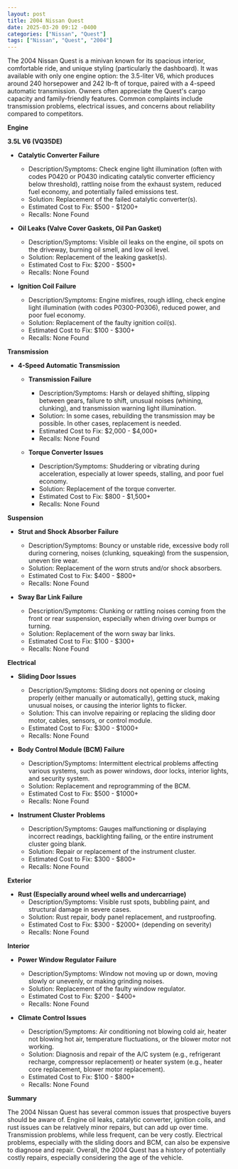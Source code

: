 ```yaml
---
layout: post
title: 2004 Nissan Quest
date: 2025-03-20 09:12 -0400
categories: ["Nissan", "Quest"]
tags: ["Nissan", "Quest", "2004"]
---
```

The 2004 Nissan Quest is a minivan known for its spacious interior, comfortable ride, and unique styling (particularly the dashboard). It was available with only one engine option: the 3.5-liter V6, which produces around 240 horsepower and 242 lb-ft of torque, paired with a 4-speed automatic transmission. Owners often appreciate the Quest's cargo capacity and family-friendly features. Common complaints include transmission problems, electrical issues, and concerns about reliability compared to competitors.

**Engine**

**3.5L V6 (VQ35DE)**

* **Catalytic Converter Failure**
    * Description/Symptoms: Check engine light illumination (often with codes P0420 or P0430 indicating catalytic converter efficiency below threshold), rattling noise from the exhaust system, reduced fuel economy, and potentially failed emissions test.
    * Solution: Replacement of the failed catalytic converter(s).
    * Estimated Cost to Fix: $500 - $1200+
    * Recalls: None Found

* **Oil Leaks (Valve Cover Gaskets, Oil Pan Gasket)**
    * Description/Symptoms: Visible oil leaks on the engine, oil spots on the driveway, burning oil smell, and low oil level.
    * Solution: Replacement of the leaking gasket(s).
    * Estimated Cost to Fix: $200 - $500+
    * Recalls: None Found

* **Ignition Coil Failure**
    * Description/Symptoms: Engine misfires, rough idling, check engine light illumination (with codes P0300-P0306), reduced power, and poor fuel economy.
    * Solution: Replacement of the faulty ignition coil(s).
    * Estimated Cost to Fix: $100 - $300+
    * Recalls: None Found

**Transmission**

* **4-Speed Automatic Transmission**

    * **Transmission Failure**
        * Description/Symptoms: Harsh or delayed shifting, slipping between gears, failure to shift, unusual noises (whining, clunking), and transmission warning light illumination.
        * Solution: In some cases, rebuilding the transmission may be possible. In other cases, replacement is needed.
        * Estimated Cost to Fix: $2,000 - $4,000+
        * Recalls: None Found

    * **Torque Converter Issues**
        * Description/Symptoms: Shuddering or vibrating during acceleration, especially at lower speeds, stalling, and poor fuel economy.
        * Solution: Replacement of the torque converter.
        * Estimated Cost to Fix: $800 - $1,500+
        * Recalls: None Found

**Suspension**

* **Strut and Shock Absorber Failure**
    * Description/Symptoms: Bouncy or unstable ride, excessive body roll during cornering, noises (clunking, squeaking) from the suspension, uneven tire wear.
    * Solution: Replacement of the worn struts and/or shock absorbers.
    * Estimated Cost to Fix: $400 - $800+
    * Recalls: None Found

* **Sway Bar Link Failure**
    * Description/Symptoms: Clunking or rattling noises coming from the front or rear suspension, especially when driving over bumps or turning.
    * Solution: Replacement of the worn sway bar links.
    * Estimated Cost to Fix: $100 - $300+
    * Recalls: None Found

**Electrical**

* **Sliding Door Issues**
    * Description/Symptoms: Sliding doors not opening or closing properly (either manually or automatically), getting stuck, making unusual noises, or causing the interior lights to flicker.
    * Solution: This can involve repairing or replacing the sliding door motor, cables, sensors, or control module.
    * Estimated Cost to Fix: $300 - $1000+
    * Recalls: None Found

* **Body Control Module (BCM) Failure**
    * Description/Symptoms: Intermittent electrical problems affecting various systems, such as power windows, door locks, interior lights, and security system.
    * Solution: Replacement and reprogramming of the BCM.
    * Estimated Cost to Fix: $500 - $1000+
    * Recalls: None Found

* **Instrument Cluster Problems**
    * Description/Symptoms: Gauges malfunctioning or displaying incorrect readings, backlighting failing, or the entire instrument cluster going blank.
    * Solution: Repair or replacement of the instrument cluster.
    * Estimated Cost to Fix: $300 - $800+
    * Recalls: None Found

**Exterior**

* **Rust (Especially around wheel wells and undercarriage)**
    * Description/Symptoms: Visible rust spots, bubbling paint, and structural damage in severe cases.
    * Solution: Rust repair, body panel replacement, and rustproofing.
    * Estimated Cost to Fix: $300 - $2000+ (depending on severity)
    * Recalls: None Found

**Interior**

* **Power Window Regulator Failure**
    * Description/Symptoms: Window not moving up or down, moving slowly or unevenly, or making grinding noises.
    * Solution: Replacement of the faulty window regulator.
    * Estimated Cost to Fix: $200 - $400+
    * Recalls: None Found

* **Climate Control Issues**
    * Description/Symptoms: Air conditioning not blowing cold air, heater not blowing hot air, temperature fluctuations, or the blower motor not working.
    * Solution: Diagnosis and repair of the A/C system (e.g., refrigerant recharge, compressor replacement) or heater system (e.g., heater core replacement, blower motor replacement).
    * Estimated Cost to Fix: $100 - $800+
    * Recalls: None Found

**Summary**

The 2004 Nissan Quest has several common issues that prospective buyers should be aware of. Engine oil leaks, catalytic converter, ignition coils, and rust issues can be relatively minor repairs, but can add up over time. Transmission problems, while less frequent, can be very costly. Electrical problems, especially with the sliding doors and BCM, can also be expensive to diagnose and repair. Overall, the 2004 Quest has a history of potentially costly repairs, especially considering the age of the vehicle.

